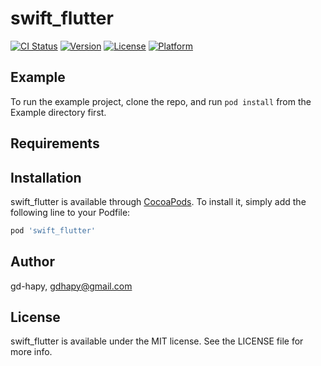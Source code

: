 # swift_flutter

[![CI Status](https://img.shields.io/travis/gd-hapy/swift_flutter.svg?style=flat)](https://travis-ci.org/gd-hapy/swift_flutter)
[![Version](https://img.shields.io/cocoapods/v/swift_flutter.svg?style=flat)](https://cocoapods.org/pods/swift_flutter)
[![License](https://img.shields.io/cocoapods/l/swift_flutter.svg?style=flat)](https://cocoapods.org/pods/swift_flutter)
[![Platform](https://img.shields.io/cocoapods/p/swift_flutter.svg?style=flat)](https://cocoapods.org/pods/swift_flutter)

## Example

To run the example project, clone the repo, and run `pod install` from the Example directory first.

## Requirements

## Installation

swift_flutter is available through [CocoaPods](https://cocoapods.org). To install
it, simply add the following line to your Podfile:

```ruby
pod 'swift_flutter'
```

## Author

gd-hapy, gdhapy@gmail.com

## License

swift_flutter is available under the MIT license. See the LICENSE file for more info.
